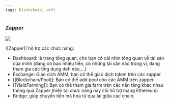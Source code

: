 ```yaml
---
tags: blockchain, defi
---
```


### Zapper

![](https://cryptoinno.net/wp-content/uploads/2021/06/zapper.png)

[[Zapper]] hỗ trợ các chức năng:
-   Dashboard: là trang tổng quan, cho bạn có cái nhìn tổng quan về tài sản của mình (đang có bao nhiêu tiền, có những tài sản nào trong ví, đang tham gia các ứng dụng defi nào,…)
-   Exchange: Giao dịch AMM, bạn có thể giao dịch token trên các zapper
-   [[Blockchain/Pool]]: Bạn có thể add pool cho các AMM trên zapper
-   [[YieldFarming]]: Bạn có thể tham gia farm trên các nền tảng khác nhau thông qua Zapper (hiện tại chức năng này chỉ hỗ trợ mạng Ethereum)
-   Bridge: giúp chuyển tiền mã hóa từ qua lại giữa các chain.



